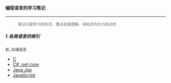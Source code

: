 #### 编程语言的学习笔记
----

> `笔记只是学习的形式，重点还是理解，将知识内化为自己的`


##### 1.各类语言的索引
`前,后端语言`

* [C ](https://github.com/east-learner/PL.Learning/tree/master/c)
* [C# .net core](https://github.com/kickgod/Rear-End/tree/master/CSharp)
* [Java Jsp](https://github.com/kickgod/Rear-End/tree/master/Java/JavaJSP)
* [JavaScript](https://github.com/kickgod/Front-End/tree/master/Javascript)

